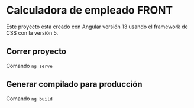 # Calculadora de empleado FRONT

Este proyecto esta creado con Angular versión 13 usando el framework de CSS con la versión 5.

## Correr proyecto

Comando `ng serve`

## Generar compilado para producción

Comando `ng build`
